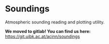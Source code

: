 # Soundings

Atmospheric sounding reading and plotting utility.

**We moved to gitlab! You can find us here:** https://git.uibk.ac.at/acinn/soundings
